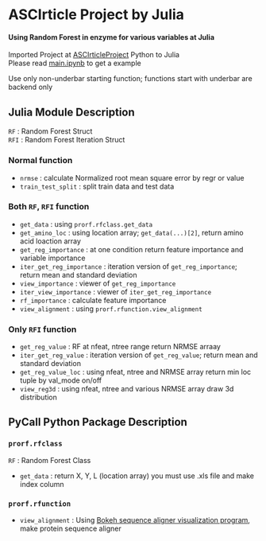 # ASCIrticle Project by Julia
#### Using Random Forest in enzyme for various variables at Julia

Imported Project at [ASCIrticleProject](https://github.com/Chemical118/ASCIrticleProject) Python to Julia  
Please read [main.ipynb](https://github.com/Chemical118/JCIrticleProject/blob/master/main.ipynb) to get a example

Use only non-underbar starting function; functions start with underbar are backend only  

## Julia Module Description
`RF` : Random Forest Struct  
`RFI` : Random Forest Iteration Struct  

### Normal function
+ `nrmse` : calculate Normalized root mean square error by regr or value
+ `train_test_split` : split train data and test data

### Both `RF`, `RFI` function
+ `get_data` : using `prorf.rfclass.get_data`
+ `get_amino_loc` : using location array; `get_data(...)[2]`, return amino acid loaction array
+ `get_reg_importance` : at one condition return feature importance and variable importance
+ `iter_get_reg_importance` : iteration version of `get_reg_importance`; return mean and standard deviation
+ `view_importance` : viewer of `get_reg_importance`
+ `iter_view_importance` : viewer of `iter_get_reg_importance`
+ `rf_importance` : calculate feature importance
+ `view_alignment` : using `prorf.rfunction.view_alignment`

### Only `RFI` function
+ `get_reg_value` : RF at nfeat, ntree range return NRMSE arraay
+ `iter_get_reg_value` : iteration version of `get_reg_value`; return mean and standard deviation
+ `get_reg_value_loc` : using nfeat, ntree and NRMSE array return min loc tuple by val_mode on/off
+ `view_reg3d` : using nfeat, ntree and various NRMSE array draw 3d distribution

## PyCall Python Package Description
### `prorf.rfclass`
`RF` : Random Forest Class
+ `get_data` : return X, Y, L (location array) you must use .xls file and make index column

### `prorf.rfunction`
+ `view_alignment` : Using [Bokeh sequence aligner visualization program](https://dmnfarrell.github.io/bioinformatics/bokeh-sequence-aligner
), make protein sequence aligner